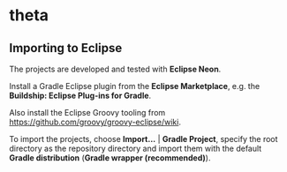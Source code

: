# theta

## Importing to Eclipse

The projects are developed and tested with **Eclipse Neon**.

Install a Gradle Eclipse plugin from the **Eclipse Marketplace**, e.g. the **Buildship: Eclipse Plug-ins for Gradle**.

Also install the Eclipse Groovy tooling from <https://github.com/groovy/groovy-eclipse/wiki>.

To import the projects, choose **Import...** | **Gradle Project**, specify the root directory as the repository directory and import them with the default **Gradle distribution** (**Gradle wrapper (recommended)**).
